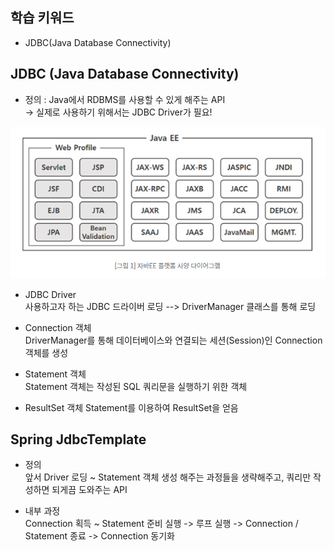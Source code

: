 ## 학습 키워드
- JDBC(Java Database Connectivity)

## JDBC (Java Database Connectivity)
* 정의 : Java에서 RDBMS를 사용할 수 있게 해주는 API   
-> 실제로 사용하기 위해서는 JDBC Driver가 필요!   

![Alt text](image-1.png)   

* JDBC Driver   
사용하고자 하는 JDBC 드라이버 로딩 --> DriverManager 클래스를 통해 로딩

* Connection 객체   
DriverManager를 통해 데이터베이스와 연결되는 세션(Session)인 Connection 객체를 생성

* Statement 객체   
Statement 객체는 작성된 SQL 쿼리문을 실행하기 위한 객체

* ResultSet 객체
Statement를 이용하여 ResultSet을 얻음


## Spring JdbcTemplate
* 정의   
앞서 Driver 로딩 ~ Statement 객체 생성 해주는 과정들을 생략해주고, 쿼리만 작성하면 되게끔 도와주는 API

* 내부 과정   
Connection 획득 ~ Statement 준비 실행 -> 루프 실행 -> Connection / Statement 종료 -> Connection 동기화
